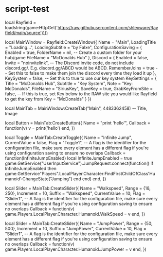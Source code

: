 # script-test
local Rayfield = loadstring(game:HttpGet('https://raw.githubusercontent.com/shlexware/Rayfield/main/source'))()
 
 
local MainWindow = Rayfield:CreateWindow({
    Name = "Main",
    LoadingTitle = "Loading...",
    LoadingSubtitle = "by Falxe",
    ConfigurationSaving = {
       Enabled = true,
       FolderName = nil, -- Create a custom folder for your hub/game
       FileName = "McDonalds Hub"
    },
    Discord = {
       Enabled = false,
       Invite = "noinvitelink", -- The Discord invite code, do not include discord.gg/. E.g. discord.gg/ABCD would be ABCD.
       RememberJoins = true -- Set this to false to make them join the discord every time they load it up
    },
    KeySystem = false, -- Set this to true to use our key system
    KeySettings = {
       Title = "McDonalds Hub",
       Subtitle = "Key System",
       Note = "Key: McDonalds",
       FileName = "SiriusKey",
       SaveKey = true,
       GrabKeyFromSite = false, -- If this is true, set Key below to the RAW site you would like Rayfield to get the key from
       Key = "McDonalds"
    }
 })
 
 
 local MainTab = MainWindow:CreateTab("Main", 4483362458) -- Title, Image
 
 
 local Button = MainTab:CreateButton({
    Name = "print 'hello'",
    Callback = function(v)
        v = print('hello')
    end,
 })
 
 
 
 
 local Toggle = MainTab:CreateToggle({
    Name = "Infinite Jump",
    CurrentValue = false,
    Flag = "Toggle1", -- A flag is the identifier for the configuration file, make sure every element has a different flag if you're using configuration saving to ensure no overlaps
    Callback = function(InfiniteJumpEnabled)
        local InfiniteJumpEnabled = true
        game:GetService("UserInputService").JumpRequest:connect(function()
            if InfiniteJumpEnabled then
                game:GetService"Players".LocalPlayer.Character:FindFirstChildOfClass'Humanoid':ChangeState("Jumping")
            end
        end)
    end,
 })
 
 
 
 local Slider = MainTab:CreateSlider({
    Name = "Walkspeed",
    Range = {16, 250},
    Increment = 10,
    Suffix = "Walkspeed",
    CurrentValue = 10,
    Flag = "Slider1", -- A flag is the identifier for the configuration file, make sure every element has a different flag if you're using configuration saving to ensure no overlaps
    Callback = function(v)
        game.Players.LocalPlayer.Character.Humanoid.WalkSpeed = v
    end,
 })
 
 
 
 local Slider = MainTab:CreateSlider({
    Name = "JumpPower",
    Range = {50, 500},
    Increment = 10,
    Suffix = "JumpPower",
    CurrentValue = 10,
    Flag = "Slider1", -- A flag is the identifier for the configuration file, make sure every element has a different flag if you're using configuration saving to ensure no overlaps
    Callback = function(v)
        game.Players.LocalPlayer.Character.Humanoid.JumpPower = v
    end,
 })
